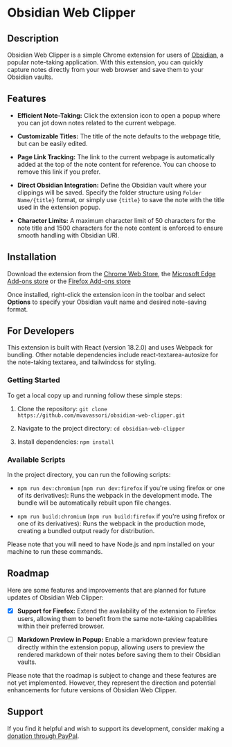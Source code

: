 # Obsidian Web Clipper

## Description

Obsidian Web Clipper is a simple Chrome extension for users of [Obsidian](https://obsidian.md/), a popular note-taking application. With this extension, you can quickly capture notes directly from your web browser and save them to your Obsidian vaults.

## Features

- **Efficient Note-Taking:** Click the extension icon to open a popup where you can jot down notes related to the current webpage.
- **Customizable Titles:** The title of the note defaults to the webpage title, but can be easily edited.
- **Page Link Tracking:** The link to the current webpage is automatically added at the top of the note content for reference. You can choose to remove this link if you prefer.
- **Direct Obsidian Integration:** Define the Obsidian vault where your clippings will be saved. Specify the folder structure using `Folder Name/{title}` format, or simply use `{title}` to save the note with the title used in the extension popup.

- **Character Limits:** A maximum character limit of 50 characters for the note title and 1500 characters for the note content is enforced to ensure smooth handling with Obsidian URI.

## Installation

Download the extension from the [Chrome Web Store](https://chrome.google.com/webstore/detail/obsidian-web-clipper/akiokmdijehkppdjnfdhdgcoeehpbfgd), the [Microsoft Edge Add-ons store](https://microsoftedge.microsoft.com/addons/detail/jgjacbgaegejdeiodlknbamdpmocmecg) or the [Firefox Add-ons store](https://addons.mozilla.org/it/firefox/addon/obsidian-web-clipper-add-on/)

Once installed, right-click the extension icon in the toolbar and select **Options** to specify your Obsidian vault name and desired note-saving format.

## For Developers

This extension is built with React (version 18.2.0) and uses Webpack for bundling. Other notable dependencies include react-textarea-autosize for the note-taking textarea, and tailwindcss for styling.

### Getting Started

To get a local copy up and running follow these simple steps:

1. Clone the repository: `git clone https://github.com/mvavassori/obsidian-web-clipper.git`

2. Navigate to the project directory: `cd obsidian-web-clipper`

3. Install dependencies: `npm install`

### Available Scripts

In the project directory, you can run the following scripts:

- `npm run dev:chromium` (`npm run dev:firefox` if you're using firefox or one of its derivatives): Runs the webpack in the development mode. The bundle will be automatically rebuilt upon file changes.

- `npm run build:chromium` (`npm run build:firefox` if you're using firefox or one of its derivatives): Runs the webpack in the production mode, creating a bundled output ready for distribution.

Please note that you will need to have Node.js and npm installed on your machine to run these commands.

## Roadmap

Here are some features and improvements that are planned for future updates of Obsidian Web Clipper:

- [x] **Support for Firefox:** Extend the availability of the extension to Firefox users, allowing them to benefit from the same note-taking capabilities within their preferred browser.

- [ ] **Markdown Preview in Popup:** Enable a markdown preview feature directly within the extension popup, allowing users to preview the rendered markdown of their notes before saving them to their Obsidian vaults.

Please note that the roadmap is subject to change and these features are not yet implemented. However, they represent the direction and potential enhancements for future versions of Obsidian Web Clipper.

## Support

If you find it helpful and wish to support its development, consider making a [donation through PayPal](https://www.paypal.com/donate/?hosted_button_id=M8RTMTXKV46EC).
